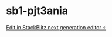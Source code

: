 # sb1-pjt3ania

[Edit in StackBlitz next generation editor ⚡️](https://stackblitz.com/~/github.com/Rhyzomorph/sb1-pjt3ania)
